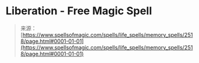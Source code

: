 <!--yml
category: 未分类
date: 2024-06-12 18:36:15
-->

# Liberation - Free Magic Spell

> 来源：[https://www.spellsofmagic.com/spells/life_spells/memory_spells/2518/page.html#0001-01-01](https://www.spellsofmagic.com/spells/life_spells/memory_spells/2518/page.html#0001-01-01)